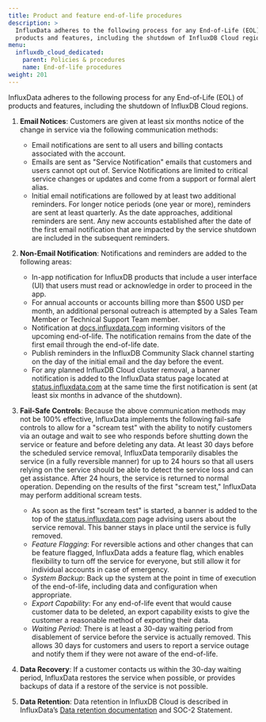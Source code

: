 ```yaml
---
title: Product and feature end-of-life procedures
description: >
  InfluxData adheres to the following process for any End-of-Life (EOL) of
  products and features, including the shutdown of InfluxDB Cloud regions.
menu:
  influxdb_cloud_dedicated:
    parent: Policies & procedures
    name: End-of-life procedures
weight: 201
---
```


InfluxData adheres to the following process for any End-of-Life (EOL) of
products and features, including the shutdown of InfluxDB Cloud regions.

1.  **Email Notices**: Customers are given at least six months notice of the
    change in service via the following communication methods:

    - Email notifications are sent to all users and billing contacts
      associated with the account.
    - Emails are sent as "Service Notification" emails that customers and
      users cannot opt out of. Service Notifications are limited to critical
      service changes or updates and come from a support or formal alert alias.
    - Initial email notifications are followed by at least two additional reminders.
      For longer notice periods (one year or more), reminders are sent at
      least quarterly. As the date approaches, additional reminders are sent.
      Any new accounts established after the date of the first email notification
      that are impacted by the service shutdown are included in the subsequent
      reminders. 

2.  **Non-Email Notification**: Notifications and reminders are added to the
    following areas:

    - In-app notification for InfluxDB products that include a user interface
      (UI) that users must read or acknowledge in order to proceed in the app. 
    - For annual accounts or accounts billing more than $500 USD per month, an
      additional personal outreach is attempted by a Sales Team Member or
      Technical Support Team member.
    - Notification at [docs.influxdata.com](https://docs.influxdata.com) informing
      visitors of the upcoming end-of-life. The notification remains from the
      date of the first email through the end-of-life date. 
    - Publish reminders in the InfluxDB Community Slack channel starting on the
      day of the initial email and the day before the event.
    - For any planned InfluxDB Cloud cluster removal, a banner notification is
      added to the InfluxData status page located at [status.influxdata.com](https://status.influxdata.com)
      at the same time the first notification is sent (at least six months in
      advance of the shutdown).

3.  **Fail-Safe Controls**: Because the above communication methods may not be
    100% effective, InfluxData implements the following fail-safe controls to
    allow for a "scream test" with the ability to notify customers via an outage
    and wait to see who responds before shutting down the service or feature
    and before deleting any data. At least 30 days before the scheduled service
    removal, InfluxData temporarily disables the service (in a fully
    reversible manner) for up to 24 hours so that all users relying on the
    service should be able to detect the service loss and can get assistance.
    After 24 hours, the service is returned to normal operation.
    Depending on the results of the first "scream test," InfluxData may perform
    additional scream tests.

    - As soon as the first "scream test" is started, a banner is added to the
      top of the [status.influxdata.com](https://status.influxdata.com) page
      advising users about the service removal. This banner stays in place until
      the service is fully removed.
    - _Feature Flagging_: For reversible actions and other changes that can be
      feature flagged, InfluxData adds a feature flag, which enables flexibility
      to turn off the service for everyone, but still allow it for individual
      accounts in case of emergency.
    - _System Backup_: Back up the system at the point in time of execution of
      the end-of-life, including data and configuration when appropriate.
    - _Export Capability_: For any end-of-life event that would cause customer
      data to be deleted, an export capability exists to give the customer a
      reasonable method of exporting their data.
    - _Waiting Period_: There is at least a 30-day waiting period from disablement
      of service before the service is actually removed. This allows 30 days
      for customers and users to report a service outage and notify them if they
      were not aware of the end-of-life.

4.  **Data Recovery**: If a customer contacts us within the 30-day waiting period,
    InfluxData restores the service when possible, or provides backups of data
    if a restore of the service is not possible.

5.  **Data Retention**: Data retention in InfluxDB Cloud is described in
    InfluxData’s [Data retention documentation](/influxdb/cloud-dedicated/reference/internals/data-retention/)
    and SOC-2 Statement.